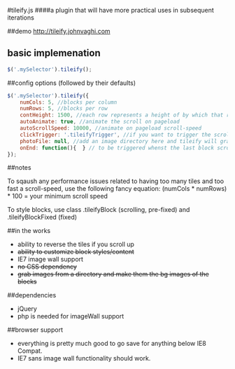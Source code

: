 #tileify.js
####a plugin that will have more practical uses in subsequent iterations

##demo
http://tileify.johnvaghi.com

## basic implemenation

```javascript
$('.mySelector').tileify();
```

##config options (followed by their defaults)

```javascript
$('.mySelector').tileify({
	numCols: 5, //blocks per column
	numRows: 5, //blocks per row
	contHeight: 1500, //each row represents a height of by which that row is randomly assigned a location within - this is that height
	autoAnimate: true, //animate the scroll on pageload
	autoScrollSpeed: 10000, //animate on pageload scroll-speed
	clickTrigger: '.tileifyTrigger', //if you want to trigger the scroll on click, here's your chance
	photoFile: null, //add an image directory here and tileify will grab the images and randomly insert them into the tiles e.g "/images/"
	onEnd: function(){  } // to be triggered whenst the last block scrolls in
});
```

##notes

To sqaush any performance issues related to having too many tiles and too fast a scroll-speed, use the following fancy equation:
(numCols * numRows) * 100 = your minimum scroll speed

To style blocks, use class .tileifyBlock (scrolling, pre-fixed) and .tileifyBlockFixed (fixed)

##in the works

- ability to reverse the tiles if you scroll up
- ~~ability to customize block styles/content~~
- IE7 image wall support
- ~~no CSS dependency~~
- ~~grab images from a directory and make them the bg images of the blocks~~

##dependencies

- jQuery
- php is needed for imageWall support

##browser support

- everything is pretty much good to go save for anything below IE8 Compat. 
- IE7 sans image wall functionality should work.

